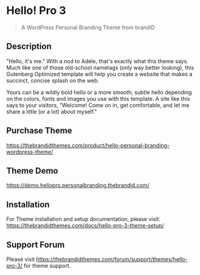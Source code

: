 # Hello! Pro 3

> A WordPress Personal Branding Theme from brandiD

## Description

"Hello, it's me." With a nod to Adele, that's exactly what this theme says. Much like one of those old-school nametags (only way better looking), this Gutenberg Optimized template will help you create a website that makes a succinct, concise splash on the web.

Yours can be a wildly bold hello or a more smooth, subtle hello depending on the colors, fonts and images you use with this template. A site like this says to your visitors, "Welcome! Come on in, get comfortable, and let me share a little (or a lot) about myself."

## Purchase Theme
https://thebrandidthemes.com/product/hello-personal-branding-wordpress-theme/

## Theme Demo
https://demo.hellopro.personalbranding.thebrandid.com/

## Installation
For Theme installation and setup documentation, please visit:
https://thebrandidthemes.com/docs/hello-pro-3-theme-setup/

## Support Forum
Please visit https://thebrandidthemes.com/forum/support/themes/hello-pro-3/ for theme support.
